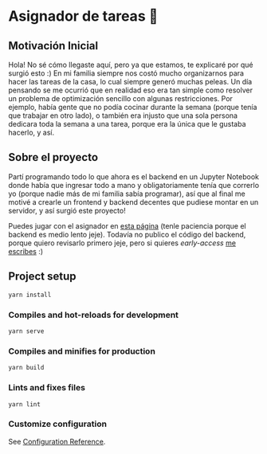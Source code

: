 # Asignador de tareas :whale2:

## Motivación Inicial

Hola! No sé cómo llegaste aquí, pero ya que estamos, te explicaré por qué surgió esto :) 
En mi familia siempre nos costó mucho organizarnos para hacer las tareas de la casa, lo cual siempre generó muchas peleas. Un día pensando se me ocurrió que en realidad eso era tan simple como resolver un problema de optimización sencillo con algunas restricciones. Por ejemplo, había gente que no podía cocinar durante la semana (porque tenía que trabajar en otro lado), o también era injusto que una sola persona dedicara toda la semana a una tarea, porque era la única que le gustaba hacerlo, y así. 

## Sobre el proyecto 

Partí programando todo lo que ahora es el backend en un Jupyter Notebook donde había que ingresar todo a mano y obligatoriamente tenía que correrlo yo (porque nadie más de mi familia sabía programar), así que al final me motivé a crearle un frontend y backend decentes que pudiese montar en un servidor, y así surgió este proyecto! 

Puedes jugar con el asignador en [esta página](https://asignador-de-tareas.netlify.app/) (tenle paciencia porque el backend es medio lento jeje). Todavía no publico el código del backend, porque quiero revisarlo primero jeje, pero si quieres _early-access_ [me escribes](https://www.linkedin.com/in/mignaciasanchezj/) :) 


## Project setup
```
yarn install
```

### Compiles and hot-reloads for development
```
yarn serve
```

### Compiles and minifies for production
```
yarn build
```

### Lints and fixes files
```
yarn lint
```

### Customize configuration
See [Configuration Reference](https://cli.vuejs.org/config/).